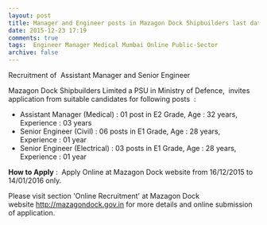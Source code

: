 ```yaml
---
layout: post
title: Manager and Engineer posts in Mazagon Dock Shipbuilders last date 14th Jan-2016   
date: 2015-12-23 17:19
comments: true
tags:  Engineer Manager Medical Mumbai Online Public-Sector 
archive: false
---
```

Recruitment of  Assistant Manager and Senior Engineer

Mazagon Dock Shipbuilders Limited a PSU in Ministry of Defence,  invites application from suitable candidates for following posts  :

- Assistant Manager (Medical) : 01 post in E2 Grade, Age : 32 years, Experience : 03 years
- Senior Engineer (Civil) : 06 posts in E1 Grade, Age : 28 years, Experience : 01 year
- Senior Engineer (Electrical) : 03 posts in E1 Grade, Age : 28 years, Experience : 01 year 

**How to Apply** :  Apply Online at Mazagon Dock website from 16/12/2015 to 14/01/2016 only.


Please visit section 'Online Recruitment' at Mazagon Dock website <http://mazagondock.gov.in> for more details and online submission of application.




